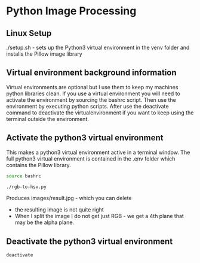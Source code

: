 # Python Image Processing


## Linux Setup

./setup.sh - sets up the Python3 virtual environment in the venv folder and installs the Pillow image library

## Virtual environment background information
Virtual environments are optional but I use them to keep my machines python libraries clean. If you use a virtual environment you will need to activate the environment by sourcing the bashrc script. Then use the environment by executing python scripts.  After use the deactivate command to deactivate the virtualenvironment if you want to keep using the terminal outside the environment.


## Activate the python3 virtual environment

This makes a python3 virtual environment active in a terminal window.
The full python3 virtual environment is contained in the .env folder which contains the Pillow library.


```bash
source bashrc

./rgb-to-hsv.py
```

Produces images/result.jpg - which you can delete

* the resulting image is not quite right
* When I split the image I do not get just RGB - we get a 4th plane that may be the alpha plane.


## Deactivate the python3 virtual environment

```
deactivate
```


